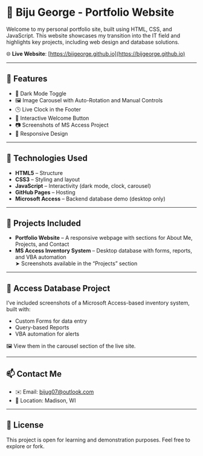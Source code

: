 # 💼 Biju George - Portfolio Website

Welcome to my personal portfolio site, built using HTML, CSS, and JavaScript. This website showcases my transition into the IT field and highlights key projects, including web design and database solutions.

🌐 **Live Website**: [https://bijgeorge.github.io](https://bijgeorge.github.io)

---

## 🚀 Features

- 🌙 Dark Mode Toggle
- 🖼️ Image Carousel with Auto-Rotation and Manual Controls
- 🕒 Live Clock in the Footer
- 👋 Interactive Welcome Button
- 📷 Screenshots of MS Access Project
- 📱 Responsive Design

---

## 🧰 Technologies Used

- **HTML5** – Structure
- **CSS3** – Styling and layout
- **JavaScript** – Interactivity (dark mode, clock, carousel)
- **GitHub Pages** – Hosting
- **Microsoft Access** – Backend database demo (desktop only)

---
## 📂 Projects Included
- **Portfolio Website** – A responsive webpage with sections for About Me, Projects, and Contact
- **MS Access Inventory System** – Desktop database with forms, reports, and VBA automation  
  ➤ Screenshots available in the “Projects” section
---

## 📸 Access Database Project

I’ve included screenshots of a Microsoft Access-based inventory system, built with:
- Custom Forms for data entry
- Query-based Reports
- VBA automation for alerts

🖼️ View them in the carousel section of the live site.

---

## 📫 Contact Me

- ✉️ Email: [bijug07@outlook.com](mailto:bijug07@outlook.com)
- 📍 Location: Madison, WI

---

## 📝 License

This project is open for learning and demonstration purposes. Feel free to explore or fork.


